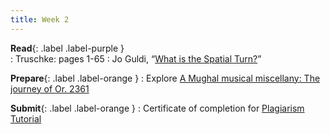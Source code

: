 ```yaml
---
title: Week 2
---
```




**Read**{: .label .label-purple }  
: Truschke: pages 1-65
: Jo Guldi, “[What is the Spatial Turn?](https://spatial.scholarslab.org/spatial-turn/)” 

**Prepare**{: .label .label-orange } 
: Explore [A Mughal musical miscellany: The journey of Or. 2361](https://uploads.knightlab.com/storymapjs/38614ede8d5ac2e3b111d3b0c76423cc/the-creation-of-or-2361/index.html)  
  
**Submit**{: .label .label-orange } 
: Certificate of completion for [Plagiarism Tutorial](https://plagiarism.iu.edu/index.html)
